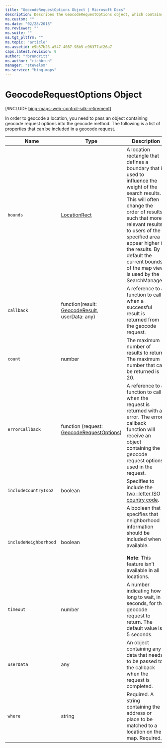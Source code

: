 ```yaml
---
title: "GeocodeRequestOptions Object | Microsoft Docs"
description: Describes the GeocodeRequestOptions object, which contains geocode request options, and provides a list of properties.
ms.custom: ""
ms.date: "02/28/2018"
ms.reviewer: ""
ms.suite: ""
ms.tgt_pltfrm: ""
ms.topic: "article"
ms.assetid: e9b57b26-a547-4087-98b5-e96377af26a7
caps.latest.revision: 9
author: "rbrundritt"
ms.author: "richbrun"
manager: "stevelom"
ms.service: "bing-maps"
---
```


# GeocodeRequestOptions Object

[!INCLUDE [bing-maps-web-control-sdk-retirement](../../../includes/bing-maps-web-control-sdk-retirement.md)]

In order to geocode a location, you need to pass an object containing geocode request options into the geocode method. The following is a list of properties that can be included in a geocode request.

Name                   | Type                                      | Description
---------------------- | ----------------------------------------- | -----------------------------------------------
`bounds`                 | [LocationRect](../../map-control-api/locationrect-class.md)                              |A location rectangle that defines a boundary that is used to influence the weight of the search results. This will often change the order of results such that more relevant results to users of the specified area appear higher in the results. By default the current bounds of the map view is used by the SearchManager.
`callback`               | function(result: [GeocodeResult](geocoderesult-object.md), userData: any)       | A reference to a function to call when a successful result is returned from the geocode request. 
`count`                  | number                                    | The maximum number of results to return. The maximum number that can be returned is 20.
`errorCallback`          | function (request: [GeocodeRequestOptions](geocoderequestoptions-object.md))                                 | A reference to a function to call when the request is returned with an error. The error callback function will receive an object containing the geocode request options used in the request.
`includeCountryIso2`     | boolean                                   | Specifies to include the [two-letter ISO country code](https://www.iso.org/iso/country_codes.htm).
`includeNeighborhood`    | boolean                                   | A boolean that specifies that neighborhood information should be included when available. <br/><br/>**Note**: This feature isn’t available in all locations.
`timeout`                | number                                    | A number indicating how long to wait, in seconds, for the geocode request to return. The default value is 5 seconds.
`userData`               | any                                       | An object containing any data that needs to be passed to the callback when the request is completed.
`where`                  | string                                    | Required. A string containing the address or place to be matched to a location on the map. Required.
